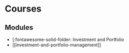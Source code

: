 Courses
===

Modules
---

- [:fontawesome-solid-folder: Investment and Portfolio
- [[investment-and-portfolio-management]]
